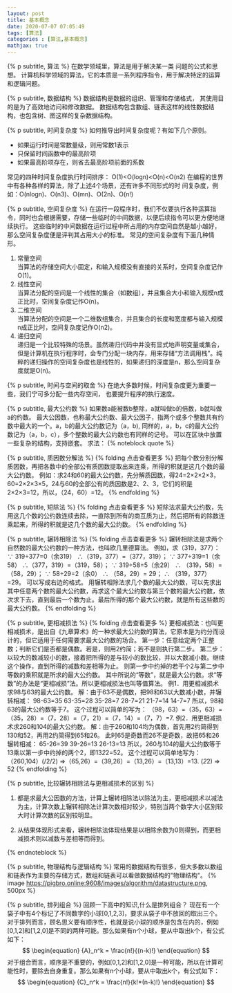 ```yaml
---
layout: post
title: 基本概念
date: 2020-07-07 07:05:49
tags: [算法]
categories : [算法,基本概念]
mathjax: true
---
```

{% p subtitle, 算法 %}
在数学领域里，算法是用于解决某一类 问题的公式和思想。
计算机科学领域的算法，它的本质是一系列程序指令，用于解决特定的运算和逻辑问题。

{% p subtitle, 数据结构 %}
数据结构是数据的组织、管理和存储格式， 其使用目的是为了高效地访问和修改数据。
数据结构包含数组、链表这样的线性数据结构，也包含树、图这样的复杂数据结构。

{% p subtitle, 时间复杂度 %}
如何推导出时间复杂度呢？有如下几个原则。  

* 如果运行时间是常数量级，则用常数1表示
* 只保留时间函数中的最高阶项  
* 如果最高阶项存在，则省去最高阶项前面的系数

常见的四种时间复杂度执行时间排序：
O(1)<O(logn)<O(n)<O(n2)
在编程的世界中有各种各样的算法，除了上述4个场景，还有许多不同形式的时 间复杂度，例如：O(nlogn)、O(n3)、O(mn)、O(2n)、O(n!)

{% p subtitle, 空间复杂度 %}
在运行一段程序时，我们不仅要执行各种运算指令，同时也会根据需要，存储一些临时的中间数据，以便后续指令可以更方便地继续执行。
这些临时的中间数据在运行过程中所占用的内存空间自然是越小越好，那么空间复杂度便是评判其占用大小的标准。
常见的空间复杂度有下面几种情形。

1. 常量空间  
当算法的存储空间大小固定，和输入规模没有直接的关系时，空间复杂度记作O(1)。
2. 线性空间  
当算法分配的空间是一个线性的集合（如数组），并且集合大小和输入规模n成正比时，空间复杂度记作O(n)。
3. 二维空间  
当算法分配的空间是一个二维数组集合，并且集合的长度和宽度都与输入规模n成正比时，空间复杂度记作O(n2)。
4. 递归空间  
递归是一个比较特殊的场景。虽然递归代码中并没有显式地声明变量或集合，但是计算机在执行程序时，会专门分配一块内存，用来存储“方法调用栈”。纯粹的递归操作的空间复杂度也是线性的，如果递归的深度是n，那么空间复杂度就是O(n)。

{% p subtitle, 时间与空间的取舍 %}
在绝大多数时候，时间复杂度更为重要一些，我们宁可多分配一些内存空间， 也要提升程序的执行速度。

{% p subtitle, 最大公约数 %}
如果数a能被数b整除，a就叫做b的倍数，b就叫做a的约数。
最大公因数，也称最大公约数、最大公因子，指两个或多个整数共有约数中最大的一个。a，b的最大公约数记为（a，b), 同样的，a，b，c的最大公约数记为（a，b，c），多个整数的最大公约数也有同样的记号。
可以在区块中放置一些复杂的结构，支持嵌套。
求法：
{% noteblock quote %}

{% p subtitle, 质因数分解法 %}
{% folding 点击查看更多 %}
把每个数分别分解质因数，再把各数中的全部公有质因数提取出来连乘，所得的积就是这几个数的最大公约数。
例如：求24和60的最大公约数，先分解质因数，得24=2×2×2×3，60=2×2×3×5，24与60的全部公有的质因数是2、2、3，它们的积是2×2×3=12，所以，（24，60）=12。
{% endfolding %}

{% p subtitle, 短除法 %}
{% folding 点击查看更多 %}
短除法求最大公约数，先用这几个数的公约数连续去除，一直除到所有的商互质为止，然后把所有的除数连乘起来，所得的积就是这几个数的最大公约数。
{% endfolding %}

{% p subtitle, 辗转相除法 %}
{% folding 点击查看更多 %}
辗转相除法是求两个自然数的最大公约数的一种方法，也叫欧几里德算法。
例如，求（319，377）：
∵ 319÷377=0（余319）
∴（319，377）=（377，319）；
∵ 377÷319=1（余58）
∴（377，319）=（319，58）；
∵ 319÷58=5（余29）
∴ （319，58）=（58，29）；
∵ 58÷29=2（余0）
∴ （58，29）= 29；
∴ （319，377）=29。
可以写成右边的格式。
用辗转相除法求几个数的最大公约数，可以先求出其中任意两个数的最大公约数，再求这个最大公约数与第三个数的最大公约数，依次求下去，直到最后一个数为止。最后所得的那个最大公约数，就是所有这些数的最大公约数。
{% endfolding %}

{% p subtitle, 更相减损法 %}
{% folding 点击查看更多 %}
更相减损法：也叫更相减损术，是出自《九章算术》的一种求最大公约数的算法，它原本是为约分而设计的，但它适用于任何需要求最大公约数的场合。
第一步：任意给定两个正整数；判断它们是否都是偶数。若是，则用2约简；若不是则执行第二步。
第二步：以较大的数减较小的数，接着把所得的差与较小的数比较，并以大数减小数。继续这个操作，直到所得的减数和差相等为止。
则第一步中约掉的若干个2与第二步中等数的乘积就是所求的最大公约数。
其中所说的“等数”，就是最大公约数。求“等数”的办法是“更相减损”法。所以更相减损法也叫等值算法。
例1．用更相减损术求98与63的最大公约数。
解：由于63不是偶数，把98和63以大数减小数，并辗转相减：
98-63=35
63-35=28
35-28=7
28-7=21
21-7=14
14-7=7
所以，98和63的最大公约数等于7。
这个过程可以简单的写为：
（98，63）=（35，63）=（35，28）=（7，28）=（7，21）=（7，14）=（7，7）=7.
例2．用更相减损术求260和104的最大公约数。
解：由于260和104均为偶数，首先用2约简得到130和52，再用2约简得到65和26。
此时65是奇数而26不是奇数，故把65和26辗转相减：
65-26=39
39-26=13
26-13=13
所以，260与104的最大公约数等于13乘以第一步中约掉的两个2，即13*2*2=52。
这个过程可以简单地写为：
（260,104）(/2/2) =>（65,26）=（39,26）=（13,26）=（13,13）=13. (*2*2) => 52
{% endfolding %}

{% p subtitle, 比较辗转相除法与更相减损术的区别 %}

1. 都是求最大公因数的方法，计算上辗转相除法以除法为主，更相减损术以减法为主，计算次数上辗转相除法计算次数相对较少，特别当两个数字大小区别较大时计算次数的区别较明显。

2. 从结果体现形式来看，辗转相除法体现结果是以相除余数为0则得到，而更相减损术则以减数与差相等而得到。

{% endnoteblock %}

{% p subtitle, 物理结构与逻辑结构 %}
常用的数据结构有很多，但大多数以数组和链表作为主要的存储方式，数组和链表可以看做数据结构的"物理结构"。
{% image https://pigbro.online:9608/images/algorithm/datastructure.png, 500px %}  

{% p subtitle, 排列组合 %}
回顾一下高中的知识,什么是排列组合？
现在有一个袋子中有4个标记了不同数字的小球[0,1,2,3]，要求从袋子中不放回的取出三个。
对于排列而言，顾名思义要有顺序性，也就是说小球的顺序是包含在内的，例如[0,1,2]和[1,2,0]是不同的两种可能。那么如果有n个小球，要从中取出k个，有公式如下：
$$
\begin{equation}
{A}_n^k = \frac{n!}{(n-k)!}
\end{equation}
$$
对于组合而言，顺序是不重要的，例如[0,1,2]和[1,2,0]是一种可能，所以在计算可能性时，要除去自身重复。那么如果有n个小球，要从中取出k个，有公式如下：
$$
\begin{equation}
{C}_n^k = \frac{n!}{k!*(n-k)!}
\end{equation}
$$
